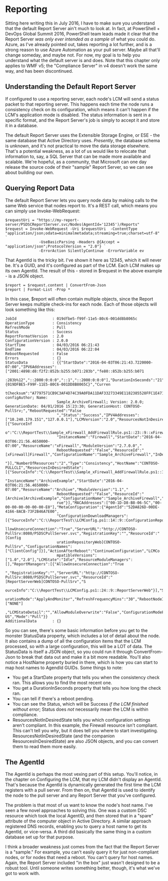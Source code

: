 # Reporting
Sitting here writing this in July 2016, I have to make sure you understand that the default Report Server ain't much to look at. In fact, at PowerShell + DevOps Global Summit 2016, PowerShell team leads made it clear that the Report Server _was only ever intended as a sample_ of what you could do. Azure, as I've already pointed out, takes reporting a lot further, and is a strong reason to use Azure Automation as your pull server. Maybe all that'll change someday, and maybe not. For now, my goal is to help you understand what the default server is and does. Note that this chapter only applies to WMF v5; the "Compliance Server" in v4 doesn't work the same way, and has been discontinued.

## Understanding the Default Report Server
If configured to use a reporting server, each node's LCM will send a status packet to that reporting server. This happens each time the node runs a consistency check on its configuration, which means it can't happen if the LCM's application mode is disabled. The status information is sent in a specific format, and the Report Server's job is simply to accept it and store it in a database.

The default Report Server uses the Extensible Storage Engine, or ESE - the same database that Active Directory uses. _Presently_, the database schema is unknown, and it's not practical to move the data storage elsewhere. That's a potential weakness, as a lot of us would like to relocate that information to, say, a SQL Server that can be made more available and scalable. We're hopeful, as a community, that Microsoft can one day release the source code of their "sample" Report Server, so we can see about building our own.

## Querying Report Data
The default Report Server lets you query node data by making calls to the same Web service that nodes report to. It's a REST call, which means you can simply use Invoke-WebRequest:

```
$requestUri = "https://my-report-server/PSDSCReportServer.svc/Nodes(AgentId='12345')/Reports"
$request = Invoke-WebRequest -Uri $requestUri  -ContentType "application/json;odata=minimalmetadata;streaming=true;charset=utf-8" `
               -UseBasicParsing -Headers @{Accept = "application/json";ProtocolVersion = "2.0"} `
               -ErrorAction SilentlyContinue -ErrorVariable ev
```

That AgentId is the tricky bit. I've shown it here as 12345, which it will never be. It's a GUID, and it's configured as part of the LCM. Each LCM makes up its own AgentId. The result of this - stored in $request in the above example - is a JSON object.

```
$report = $request.content | ConvertFrom-Json
$report | Format-List -Prop *
```

In this case, $report will often contain multiple objects, since the Report Server keeps multiple check-ins for each node. Each of those objects will look something like this:

```
JobId                : 019dfbe5-f99f-11e5-80c6-001dd8b8065c
OperationType        : Consistency
RefreshMode          : Pull
Status               : Success
ReportFormatVersion  : 2.0
ConfigurationVersion : 2.0.0
StartTime            : 04/03/2016 06:21:43
EndTime              : 04/03/2016 06:22:04
RebootRequested      : False
Errors               : {}
StatusData           : {{"StartDate":"2016-04-03T06:21:43.7220000-07:00","IPV6Addresses":["2001:4898:d8:f2f2:852b:b255:b071:283b","fe80::852b:b255:b071
                       :283b%12","::2000:0:0:0","::1","::2000:0:0:0"],"DurationInSeconds":"21","JobID":"{019DFBE5-F99F-11E5-80C6-001DD8B8065C}","Curren
                       tChecksum":"A7797571CB9C3AF4D74C39A0FDA11DAF33273349E1182385528FFC1E47151F7F","MetaData":"Author: configAuthor; Name: 
                       Sample_ArchiveFirewall; Version: 2.0.0; GenerationDate: 04/01/2016 15:23:30; GenerationHost: CONTOSO-PullSrv;","RebootRequested":"False
                       ","Status":"Success","IPV4Addresses":["10.240.179.151","127.0.0.1"],"LCMVersion":"2.0","ResourcesNotInDesiredState":[{"SourceInf
                       o":"C:\\ReportTest\\Sample_xFirewall_AddFirewallRule.ps1::23::9::xFirewall","ModuleName":"xNetworking","DurationInSeconds":"8.785",
                       "InstanceName":"Firewall","StartDate":"2016-04-03T06:21:56.4650000-07:00","ResourceName":"xFirewall","ModuleVersion":"2.7.0.0","
                       RebootRequested":"False","ResourceId":"[xFirewall]Firewall","ConfigurationName":"Sample_ArchiveFirewall","InDesiredState":"False
                       "}],"NumberOfResources":"2","Type":"Consistency","HostName":"CONTOSO-PULLCLI","ResourcesInDesiredState":[{"SourceInfo":"C:\\ReportTest\\Sample_xFirewall_AddFirewallRule.ps1::16::9::Archive","ModuleName":"PSDesiredStateConfiguration","DurationInSeconds":"1.848",
                       "InstanceName":"ArchiveExample","StartDate":"2016-04-03T06:21:56.4650000-07:00","ResourceName":"Archive","ModuleVersion":"1.1","
                       RebootRequested":"False","ResourceId":"[Archive]ArchiveExample","ConfigurationName":"Sample_ArchiveFirewall","InDesiredState":"T
                       rue"}],"MACAddresses":["00-1D-D8-B8-06-5C","00-00-00-00-00-00-00-E0"],"MetaConfiguration":{"AgentId":"52DA826D-00DE-4166-8ACB-73F2B46A7E00",
                       "ConfigurationDownloadManagers":[{"SourceInfo":"C:\\ReportTest\\LCMConfig.ps1::14::9::ConfigurationRepositoryWeb","A
                       llowUnsecureConnection":"True","ServerURL":"http://CONTOSO-PullSrv:8080/PSDSCPullServer.svc","RegistrationKey":"","ResourceId":"[Config
                       urationRepositoryWeb]CONTOSO-PullSrv","ConfigurationNames":["ClientConfig"]}],"ActionAfterReboot":"ContinueConfiguration","LCMCo
                       mpatibleVersions":["1.0","2.0"],"LCMState":"Idle","ResourceModuleManagers":[],"ReportManagers":[{"AllowUnsecureConnection":"True
                       ","RegistrationKey":"","ServerURL":"http://CONTOSO-PullSrv:8080/PSDSCPullServer.svc","ResourceId":"[ReportServerWeb]CONTOSO-PullSrv","S
                       ourceInfo":"C:\\ReportTest\\LCMConfig.ps1::24::9::ReportServerWeb"}],"StatusRetentionTimeInDays":"10","LCMVersion":"2.0","Config
                       urationMode":"ApplyAndMonitor","RefreshFrequencyMins":"30","RebootNodeIfNeeded":"True","RefreshMode":"Pull","DebugMode":["NONE"]
                       ,"LCMStateDetail":"","AllowModuleOverwrite":"False","ConfigurationModeFrequencyMins":"15"},"Locale":"en-US","Mode":"Pull"}}
AdditionalData       : {}
```

So you can see, there's some basic information before you get to the monster StatusData property, which includes a lot of detail about the node. It also contains a dump of all the configuration items that the LCM processed, so with a large configuration, this will be a LOT of data. The StatusData is itself a JSON object, so you could run it through ConvertFrom-Json to break that data out and make it a bit more readable. You'll also notice a HostName property buried in there, which is how you can start to map host names to AgendId GUIDs. Some things to note:

* You get a StartDate property that tells you when the consistency check ran. This allows you to find the most recent one.
* You get a DurationInSeconds property that tells you how long the check ran.
* You can tell if there's a reboot pending.
* You can see the Status, which will be Success _if the LCM finished without error_; Status does _not_ necessarily mean the LCM is within compliance.
* ResourcesNotInDesiredState tells you which configuration settings aren't compliant. In this example, the Firewall resource isn't compliant. This can't tell you _why_, but it does tell you where to start investigating. ResourcesNotInDesiredState (and the companion ResourcesInDesiredState) are also JSON objects, and you can convert them to read them more easily.

## The AgentId
The AgentId is perhaps the most vexing part of this setup. You'll notice, in the chapter on Configuring the LCM, that my LCM didn't display an AgentId. That's because the AgentId is dynamically generated the first time the LCM registers with a pull server. From then on, that AgentId is used to identify the node to the pull server and any Report Server that you've configured. 

The problem is that most of us want to know the node's host name. I've seen a few novel approaches to solving this. One was a custom DSC resource which took the local AgentID, and then stored that in a "spare" attribute of the computer object in Active Directory. A similar approach registered DNS records, enabling you to query a host name to get its AgentId, or vice-versa. A third did basically the same thing in a custom database set up for that purpose. 

I think a broader weakness just comes from the fact that the Report Server is a "sample." For example, you can't easily query it for just non-compliant nodes, or for nodes that need a reboot. You can't query for host names. Again, the Report Server included "in the box" just wasn't designed to be a robust tool. Until someone writes something better, though, it's what we've got to work with.